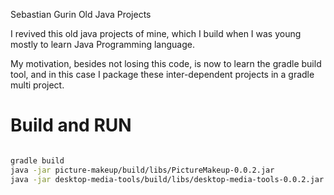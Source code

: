 Sebastian Gurin Old Java Projects

I revived this old java projects of mine, which I build when I was young mostly to learn Java Programming language. 

My motivation, besides not losing this code, is now to learn the gradle build tool, and in this case I package these inter-dependent projects in a gradle multi project. 

# Build and RUN

```sh

gradle build
java -jar picture-makeup/build/libs/PictureMakeup-0.0.2.jar
java -jar desktop-media-tools/build/libs/desktop-media-tools-0.0.2.jar

```
